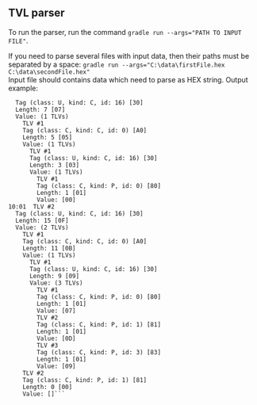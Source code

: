 ## TVL parser


To run the parser, run the command ```gradle run --args="PATH TO INPUT FILE"```. 

If you need to parse several files with input data, then their paths must be separated by a space: ```gradle run --args="C:\data\firstFile.hex C:\data\secondFile.hex"```                      
Input file should contains data which need to parse as HEX string. Output example:

```  TLV #1
  Tag (class: U, kind: C, id: 16) [30]
  Length: 7 [07]
  Value: (1 TLVs)
    TLV #1
    Tag (class: C, kind: C, id: 0) [A0]
    Length: 5 [05]
    Value: (1 TLVs)
      TLV #1
      Tag (class: U, kind: C, id: 16) [30]
      Length: 3 [03]
      Value: (1 TLVs)
        TLV #1
        Tag (class: C, kind: P, id: 0) [80]
        Length: 1 [01]
        Value: [00]                                                                                                                                      10:01  TLV #2
  Tag (class: U, kind: C, id: 16) [30]
  Length: 15 [0F]
  Value: (2 TLVs)
    TLV #1
    Tag (class: C, kind: C, id: 0) [A0]
    Length: 11 [0B]
    Value: (1 TLVs)
      TLV #1
      Tag (class: U, kind: C, id: 16) [30]
      Length: 9 [09]
      Value: (3 TLVs)
        TLV #1
        Tag (class: C, kind: P, id: 0) [80]
        Length: 1 [01]
        Value: [07]
        TLV #2
        Tag (class: C, kind: P, id: 1) [81]
        Length: 1 [01]
        Value: [0D]
        TLV #3
        Tag (class: C, kind: P, id: 3) [83]
        Length: 1 [01]
        Value: [09]
    TLV #2
    Tag (class: C, kind: P, id: 1) [81]
    Length: 0 [00]
    Value: []```
